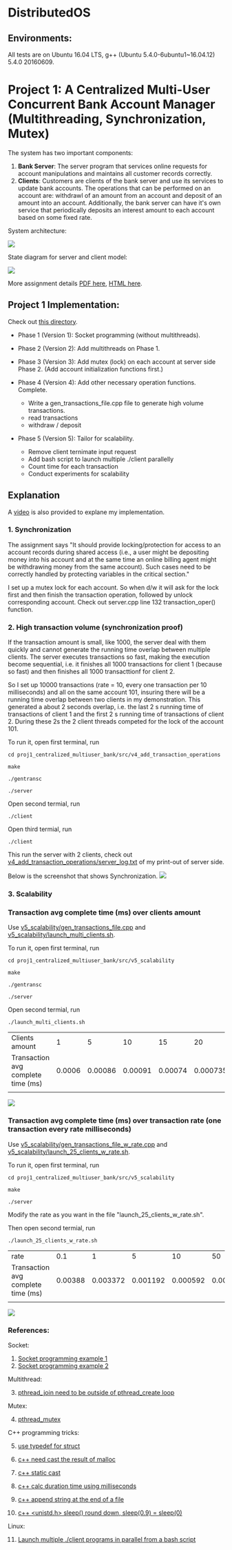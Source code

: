 # DistributedOS

## Environments:

All tests are on Ubuntu 16.04 LTS, g++ (Ubuntu 5.4.0-6ubuntu1~16.04.12) 5.4.0 20160609.


# Project 1: A Centralized Multi-User Concurrent Bank Account Manager (Multithreading, Synchronization, Mutex)

The system has two important components:
1. **Bank Server**: 
The server program that services online requests for account manipulations and maintains all customer records correctly.
2. **Clients**: 
Customers are clients of the bank server and use its services to update bank accounts. The operations that can be performed on an account are: withdrawl of an amount from an account and deposit of an amount into an account. Additionally, the bank server can have it's own service that periodically deposits an interest amount to each account based on some fixed rate.

System architecture:

![](./proj1_centralized_multiuser_bank/doc/project1.jpg)

State diagram for server and client model:

![](./proj1_centralized_multiuser_bank/doc/Socket_server.png)


More assignment details [PDF here](./proj1_centralized_multiuser_bank/doc/Project_1_Fall_2021.pdf), [HTML here](http://lass.cs.umass.edu/~shenoy/courses/spring05/labs/project1.html).



## Project 1 Implementation:

Check out [this directory](proj1_centralized_multiuser_bank/src).

- Phase 1 (Version 1): Socket programming (without multithreads).

- Phase 2 (Version 2): Add multithreads on Phase 1.

- Phase 3 (Version 3): Add mutex (lock) on each account at server side Phase 2. (Add account initialization functions first.) 

- Phase 4 (Version 4): Add other necessary operation functions. Complete.
  - Write a gen_transactions_file.cpp file to generate high volume transactions.
  - read transactions
  - withdraw / deposit
  
- Phase 5 (Version 5): Tailor for scalability.
  - Remove client ternimate input request
  - Add bash script to launch  multiple ./client parallelly
  - Count time for each transaction
  - Conduct experiments for scalability

## Explanation

A [video](https://www.youtube.com/watch?v=fOTTy4Zn5cc) is also provided to explane my implementation.

### **1. Synchronization**
   
The assignment says "It should provide locking/protection for access to an account records during shared access (i.e., a user might be depositing money into his account and at the same time an online billing agent might be withdrawing money from the same account). Such cases need to be correctly handled by protecting variables in the critical section."

I set up a mutex lock for each account. So when d/w it will ask for the lock first and then finish the transaction operation, followed by unlock corresponding account. Check out server.cpp line 132 transaction_oper() function.


### **2. High transaction volume (synchronization proof)**

If the transaction amount is small, like 1000, the server deal with them quickly and cannot generate the running time overlap between  multiple clients. The server executes transactions so fast, making the execution become sequential, i.e. it finishes all 1000 transactions for client 1 (because so fast) and then finishes all 1000 transacttionf for client 2. 

So I set up 10000 transactions (rate = 10, every one transaction per 10 milliseconds) and all on the  same account 101, insuring there will be a running time overlap between two clients in my demonstration. This generated a about 2 seconds overlap, i.e. the last 2 s running time of transactions of client 1 and the first 2 s running time of transactions of client 2. During these 2s the 2 client threads competed for the lock of the account 101. 


To run it, open first terminal, run 
```linux
cd proj1_centralized_multiuser_bank/src/v4_add_transaction_operations
```
```linux
make
```
```linux
./gentransc 
```
```linux
./server 
```

Open second termial, run
```linux
./client 
```

Open third termial, run
```linux
./client 
```

This run the server with 2 clients, check out [v4_add_transaction_operations/server_log.txt](proj1_centralized_multiuser_bank/src/v4_add_transaction_operations/server_log.txt) of my print-out of server side.

Below is the screenshot that shows Synchronization.
![](proj1_centralized_multiuser_bank/doc/server_log.jpg)

### **3. Scalability**

### **Transaction avg complete time (ms) over clients amount**

Use [v5_scalability/gen_transactions_file.cpp](proj1_centralized_multiuser_bank/src/v5_scalability/gen_transactions_file.cpp) and [v5_scalability/launch_multi_clients.sh](proj1_centralized_multiuser_bank/src/v5_scalability/launch_multi_clients.sh).


To run it, open first terminal, run 
```linux
cd proj1_centralized_multiuser_bank/src/v5_scalability
```
```linux
make
```
```linux
./gentransc 
```
```linux
./server 
```

Open second termial, run
```linux
./launch_multi_clients.sh 
```
 
|||||||||||
|-|-|-|-|-|-|-|-|-|-|
|Clients amount|1|5|10|15|20|30|50|75|100|
|Transaction avg complete time (ms)|0.0006|0.00086|0.00091|0.00074|0.000735|0.00064|0.000744|0.00174247|0.002779|
||

![](proj1_centralized_multiuser_bank/doc/scalability1.png)


### **Transaction avg complete time (ms) over transaction rate (one transaction every rate milliseconds)**

Use [v5_scalability/gen_transactions_file_w_rate.cpp](proj1_centralized_multiuser_bank/src/v5_scalability/gen_transactions_file_w_rate.cpp) and [v5_scalability/launch_25_clients_w_rate.sh](proj1_centralized_multiuser_bank/src/v5_scalability/launch_25_clients_w_rate.sh).


To run it, open first terminal, run 
```linux
cd proj1_centralized_multiuser_bank/src/v5_scalability
```
```linux
make
```
```linux
./server 
```

Modify the rate as you want in the file "launch_25_clients_w_rate.sh".

Then open second termial, run
```linux
./launch_25_clients_w_rate.sh 
```

||||||||||
|-|-|-|-|-|-|-|-|-|
|rate|0.1|1|5|10|50|100|200|
|Transaction avg complete time (ms)|0.00388|0.003372|0.001192|0.000592|0.0006|0.001404||0.000932|
||

![](proj1_centralized_multiuser_bank/doc/scalability2.png)

### References:

Socket:

1. [Socket programming example 1](https://www.geeksforgeeks.org/socket-programming-cc/?ref=lbp)
2. [Socket programming example 2](https://stackoverflow.com/a/69309213/9593219)

Multithread:

3. [pthread_join need to be outside of pthread_create loop](https://stackoverflow.com/questions/38153680/integrating-pthread-create-and-pthread-join-in-the-same-loop)

Mutex:

4. [pthread_mutex](https://stackoverflow.com/questions/34100575/c-using-mutex-in-multithreaded-client-and-server)

C++ programming tricks:

5. [use typedef for struct](https://stackoverflow.com/questions/32577808/how-to-create-a-new-instance-of-a-struct)

6. [c++ need cast the result of malloc](https://stackoverflow.com/a/52362916/9593219)

7. [c++ static cast](https://stackoverflow.com/questions/15937309/errorpe513-a-value-of-type-void-cannot-be-assigned-to-an-entity-of-type)
8. [c++ calc duration time using milliseconds](https://www.delftstack.com/howto/cpp/how-to-get-time-in-milliseconds-cpp/)
9. [c++ append string at the end of a file](https://stackoverflow.com/a/6932451/9593219)
10. [c++ <unistd.h> sleep() round down, sleep(0.9) = sleep(0)](https://pubs.opengroup.org/onlinepubs/7908799/xsh/sleep.html)

Linux:

11. [Launch multiple ./client programs in parallel from a bash script](https://stackoverflow.com/a/3004814/9593219)
